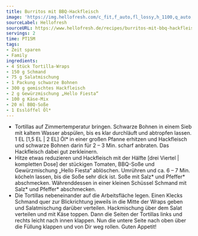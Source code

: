 ```yaml
---
title: Burritos mit BBQ-Hackfleisch
image: 'https://img.hellofresh.com/c_fit,f_auto,fl_lossy,h_1100,q_auto,w_2600/hellofresh_s3/image/burritos-mit-bbq-hackfleisch-589a8f78.jpg'
sourceLabel: Hellofresh
sourceURL: https://www.hellofresh.de/recipes/burritos-mit-bbq-hackfleisch-61a61f6e8de50d2ac77b38de
servings: 2
time: PT15M
tags:
- Zeit sparen
- Family
ingredients:
- 4 Stück Tortilla-Wraps
- 150 g Schmand
- 75 g Salatmischung
- 1 Packung schwarze Bohnen
- 300 g gemischtes Hackfleisch
- 2 g Gewürzmischung „Hello Fiesta“
- 100 g Käse-Mix
- 20 ml BBQ-Soße
- 1 Esslöffel Öl*
---
```


- Tortillas auf Zimmertemperatur bringen. Schwarze Bohnen in einem Sieb mit kaltem Wasser abspülen, bis es klar durchläuft und abtropfen lassen. 1 EL [1,5 EL | 2 EL] Öl\* in einer großen Pfanne erhitzen und Hackfleisch und schwarze Bohnen darin für 2 – 3 Min. scharf anbraten. Das Hackfleisch dabei gut zerkleinern.
- Hitze etwas reduzieren und Hackfleisch mit der Hälfte [drei Viertel | kompletten Dose] der stückigen Tomaten, BBQ-Soße und Gewürzmischung „Hello Fiesta“ ablöschen. Umrühren und ca. 6 – 7 Min. köcheln lassen, bis die Soße sehr dick ist. Soße mit Salz\* und Pfeffer\* abschmecken. Währenddessen in einer kleinen Schüssel Schmand mit Salz\* und Pfeffer\* abschmecken.
- Die Tortillas nebeneinander auf die Arbeitsfläche legen. Einen Klecks Schmand quer zur Blickrichtung jeweils in die Mitte der Wraps geben und Salatmischung darüber verteilen. Hackmischung über dem Salat verteilen und mit Käse toppen. Dann die Seiten der Tortillas links und rechts leicht nach innen klappen. Nun die untere Seite nach oben über die Füllung klappen und von Dir weg rollen. Guten Appetit!
